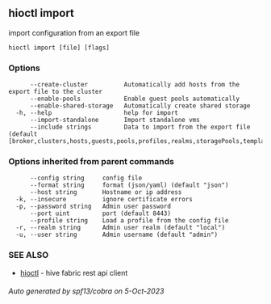 ## hioctl import

import configuration from an export file

```
hioctl import [file] [flags]
```

### Options

```
      --create-cluster          Automatically add hosts from the export file to the cluster
      --enable-pools            Enable guest pools automatically
      --enable-shared-storage   Automatically create shared storage
  -h, --help                    help for import
      --import-standalone       Import standalone vms
      --include strings         Data to import from the export file (default [broker,clusters,hosts,guests,pools,profiles,realms,storagePools,templates,users])
```

### Options inherited from parent commands

```
      --config string     config file
      --format string     format (json/yaml) (default "json")
      --host string       Hostname or ip address
  -k, --insecure          ignore certificate errors
  -p, --password string   Admin user password
      --port uint         port (default 8443)
      --profile string    Load a profile from the config file
  -r, --realm string      Admin user realm (default "local")
  -u, --user string       Admin username (default "admin")
```

### SEE ALSO

* [hioctl](hioctl.md)	 - hive fabric rest api client

###### Auto generated by spf13/cobra on 5-Oct-2023
